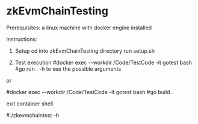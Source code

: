 # zkEvmChainTesting

Prerequisites: a linux machine with docker engine installed

Instructions:

1. Setup
  cd into zkEvmChainTesting directory
  run setup.sh

2. Test execution
  #docker exec --workdir /Code/TestCode -it gotest bash
  #go run . -h to see the possible arguments

or 

  #docker exec --workdir /Code/TestCode -it gotest bash
  #go build .
  
  exit container shell
  
  #./zkevmchaintest -h
